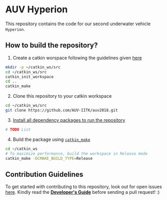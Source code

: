 # AUV Hyperion

This repository contains the code for our second underwater vehicle `Hyperion`. 

## How to build the repository?

1. Create a catkin worspace following the guidelines given [here](http://wiki.ros.org/catkin/Tutorials/create_a_workspace)
```bash
mkdir -p ~/catkin_ws/src
cd ~/catkin_ws/src
catkin_init_workspace
cd ..
catkin_make
```

2. Clone this repository to your catkin workspace
```bash
cd ~/catkin_ws/src
git clone https://github.com/AUV-IITK/auv2018.git
```

3. [Install all dependency packages to run the repository](#additional-ros-packages-required)
```bash
# TODO List
```

4. Build the package using [`catkin_make`](http://wiki.ros.org/catkin/commands/catkin_make)
```bash
cd ~/catkin_ws
# To maximize performance, build the workspace in Release mode
catkin_make -DCMAKE_BUILD_TYPE=Release
```

## Contribution Guidelines

To get started with contributing to this repository, look out for open issues [here](https://github.com/AUV-IITK/auv2018/issues). Kindly read the [__Developer's Guide__](https://github.com/AUV-IITK/AUVWiki/wiki/Developers-Guide) before sending a pull request! :)
